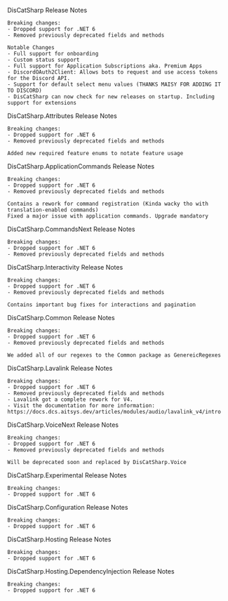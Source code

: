 DisCatSharp Release Notes

    Breaking changes:
    - Dropped support for .NET 6
    - Removed previously deprecated fields and methods

    Notable Changes
    - Full support for onboarding
    - Custom status support
    - Full support for Application Subscriptions aka. Premium Apps
    - DiscordOAuth2Client: Allows bots to request and use access tokens for the Discord API.
    - Support for default select menu values (THANKS MAISY FOR ADDING IT TO DISCORD)
    - DisCatSharp can now check for new releases on startup. Including support for extensions 


DisCatSharp.Attributes Release Notes

    Breaking changes:
    - Dropped support for .NET 6
    - Removed previously deprecated fields and methods

    Added new required feature enums to notate feature usage


DisCatSharp.ApplicationCommands Release Notes

    Breaking changes:
    - Dropped support for .NET 6
    - Removed previously deprecated fields and methods

    Contains a rework for command registration (Kinda wacky tho with translation-enabled commands)
	Fixed a major issue with application commands. Upgrade mandatory


DisCatSharp.CommandsNext Release Notes

    Breaking changes:
    - Dropped support for .NET 6
    - Removed previously deprecated fields and methods


DisCatSharp.Interactivity Release Notes

    Breaking changes:
    - Dropped support for .NET 6
    - Removed previously deprecated fields and methods

    Contains important bug fixes for interactions and pagination

DisCatSharp.Common Release Notes

    Breaking changes:
    - Dropped support for .NET 6
    - Removed previously deprecated fields and methods

    We added all of our regexes to the Common package as GenereicRegexes


DisCatSharp.Lavalink Release Notes

    Breaking changes:
    - Dropped support for .NET 6
    - Removed previously deprecated fields and methods
    - Lavalink got a complete rework for V4.
    - Visit the documentation for more information: https://docs.dcs.aitsys.dev/articles/modules/audio/lavalink_v4/intro


DisCatSharp.VoiceNext Release Notes

    Breaking changes:
    - Dropped support for .NET 6
    - Removed previously deprecated fields and methods

    Will be deprecated soon and replaced by DisCatSharp.Voice


DisCatSharp.Experimental Release Notes

    Breaking changes:
    - Dropped support for .NET 6


DisCatSharp.Configuration Release Notes

    Breaking changes:
    - Dropped support for .NET 6


DisCatSharp.Hosting Release Notes

    Breaking changes:
    - Dropped support for .NET 6


DisCatSharp.Hosting.DependencyInjection Release Notes

    Breaking changes:
    - Dropped support for .NET 6

